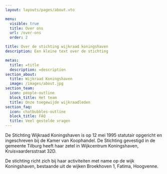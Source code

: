 ```yaml
---
layout: layouts/pages/about.vto

menu:
  visible: true
  title: Over ons
  url: /over-ons
  order: 2

title: Over de stichting wijkraad koningshaven
description: Een kleine text over de stichting

metas:
  title: =title
  description: =description
section_about:
  title: Wijkraad Koningshaven
  image: /images/about.jpg
section_team:
  icon: people-outline
  block_title: Het team
  title: Onze toegewijde wijkraadleden
section_faq:
  icon: chatbubbles-outline
  block_title: FAQ
  title: Veel gestelde vragen
---
```


De Stichting Wijkraad Koningshaven is op 12 mei 1995 statutair opgericht en ingeschreven bij de Kamer van Koophandel. De Stichting gevestigd in de gemeente Tilburg heeft haar zetel in Wijkcentrum Koningshaven, Kruisvaardersstraat 32D.

De stichting richt zich bij haar activiteiten met name op de wijk Koningshaven, bestaande uit de wijken Broekhoven 1, Fatima, Hoogvenne.
